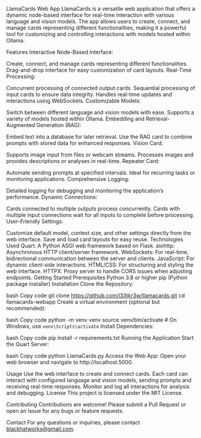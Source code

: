 LlamaCards Web App
LlamaCards is a versatile web application that offers a dynamic node-based interface for real-time interaction with various language and vision models. The app allows users to create, connect, and manage cards representing different functionalities, making it a powerful tool for customizing and controlling interactions with models hosted within Ollama.

Features
Interactive Node-Based Interface:

Create, connect, and manage cards representing different functionalities.
Drag-and-drop interface for easy customization of card layouts.
Real-Time Processing:

Concurrent processing of connected output cards.
Sequential processing of input cards to ensure data integrity.
Handles real-time updates and interactions using WebSockets.
Customizable Models:

Switch between different language and vision models with ease.
Supports a variety of models hosted within Ollama.
Embedding and Retrieval-Augmented Generation (RAG):

Embed text into a database for later retrieval.
Use the RAG card to combine prompts with stored data for enhanced responses.
Vision Card:

Supports image input from files or webcam streams.
Processes images and provides descriptions or analyses in real-time.
Repeater Card:

Automate sending prompts at specified intervals.
Ideal for recurring tasks or monitoring applications.
Comprehensive Logging:

Detailed logging for debugging and monitoring the application’s performance.
Dynamic Connections:

Cards connected to multiple outputs process concurrently.
Cards with multiple input connections wait for all inputs to complete before processing.
User-Friendly Settings:

Customize default model, context size, and other settings directly from the web interface.
Save and load card layouts for easy reuse.
Technologies Used
Quart: A Python ASGI web framework based on Flask.
aiohttp: Asynchronous HTTP client/server framework.
WebSockets: For real-time, bidirectional communication between the server and clients.
JavaScript: For dynamic client-side interactions.
HTML/CSS: For structuring and styling the web interface.
HTTPX: Proxy server to handle CORS issues when adjusting endpoints.
Getting Started
Prerequisites
Python 3.8 or higher
pip (Python package installer)
Installation
Clone the Repository:

bash
Copy code
git clone https://github.com/l33tkr3w/llamacards.git
cd llamacards-webapp
Create a virtual environment (optional but recommended):

bash
Copy code
python -m venv venv
source venv/bin/activate  # On Windows, use `venv\Scripts\activate`
Install Dependencies:

bash
Copy code
pip install -r requirements.txt
Running the Application
Start the Quart Server:

bash
Copy code
python LlamaCards.py
Access the Web App: Open your web browser and navigate to http://localhost:5000.

Usage
Use the web interface to create and connect cards.
Each card can interact with configured language and vision models, sending prompts and receiving real-time responses.
Monitor and log all interactions for analysis and debugging.
License
This project is licensed under the MIT License.

Contributing
Contributions are welcome! Please submit a Pull Request or open an Issue for any bugs or feature requests.

Contact
For any questions or inquiries, please contact blackhatworks@gmail.com.
